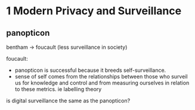# 1 Modern Privacy and Surveillance

## panopticon 

bentham -> foucault (less surveillance in society)

foucault:

- panopticon is successful because it breeds self-surveillance.
- sense of self comes from the relationships between those who surveil us for knowledge and control and from measuring ourselves in relation to these metrics. ie labelling theory

is digital surveillance the same as the panopticon?